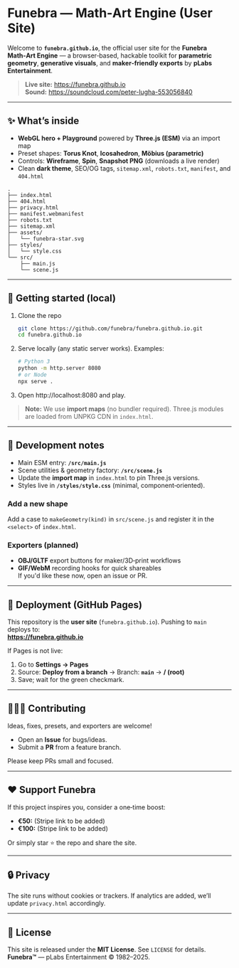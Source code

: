 # Funebra — Math‑Art Engine (User Site)

Welcome to **`funebra.github.io`**, the official user site for the **Funebra Math‑Art Engine** — a browser‑based, hackable toolkit for **parametric geometry**, **generative visuals**, and **maker‑friendly exports** by **pLabs Entertainment**.

> **Live site:** https://funebra.github.io  
> **Sound:** https://soundcloud.com/peter-lugha-553056840

---

## ✨ What’s inside

- **WebGL hero + Playground** powered by **Three.js (ESM)** via an import map
- Preset shapes: **Torus Knot**, **Icosahedron**, **Möbius (parametric)**
- Controls: **Wireframe**, **Spin**, **Snapshot PNG** (downloads a live render)
- Clean **dark theme**, SEO/OG tags, `sitemap.xml`, `robots.txt`, `manifest`, and `404.html`

```
.
├── index.html
├── 404.html
├── privacy.html
├── manifest.webmanifest
├── robots.txt
├── sitemap.xml
├── assets/
│   └── funebra-star.svg
├── styles/
│   └── style.css
└── src/
    ├── main.js
    └── scene.js
```

---

## 🚀 Getting started (local)

1. Clone the repo
   ```bash
   git clone https://github.com/funebra/funebra.github.io.git
   cd funebra.github.io
   ```
2. Serve locally (any static server works). Examples:
   ```bash
   # Python 3
   python -m http.server 8080
   # or Node
   npx serve .
   ```
3. Open http://localhost:8080 and play.

> **Note:** We use **import maps** (no bundler required). Three.js modules are loaded from UNPKG CDN in `index.html`.

---

## 🧩 Development notes

- Main ESM entry: **`/src/main.js`**  
- Scene utilities & geometry factory: **`/src/scene.js`**
- Update the **import map** in `index.html` to pin Three.js versions.
- Styles live in **`/styles/style.css`** (minimal, component‑oriented).

### Add a new shape
Add a case to `makeGeometry(kind)` in `src/scene.js` and register it in the `<select>` of `index.html`.

### Exporters (planned)
- **OBJ/GLTF** export buttons for maker/3D‑print workflows  
- **GIF/WebM** recording hooks for quick shareables  
If you'd like these now, open an issue or PR.

---

## 🧭 Deployment (GitHub Pages)

This repository is the **user site** (`funebra.github.io`). Pushing to `main` deploys to:  
**https://funebra.github.io**

If Pages is not live:
1. Go to **Settings → Pages**
2. Source: **Deploy from a branch** → Branch: **`main`** → **/ (root)**
3. Save; wait for the green checkmark.

---

## 🧑‍🤝‍🧑 Contributing

Ideas, fixes, presets, and exporters are welcome!  
- Open an **Issue** for bugs/ideas.
- Submit a **PR** from a feature branch.

Please keep PRs small and focused.

---

## ❤️ Support Funebra

If this project inspires you, consider a one‑time boost:
- **€50:** (Stripe link to be added)
- **€100:** (Stripe link to be added)

Or simply star ⭐ the repo and share the site.

---

## 🔒 Privacy

The site runs without cookies or trackers. If analytics are added, we’ll update `privacy.html` accordingly.

---

## 📜 License

This site is released under the **MIT License**. See `LICENSE` for details.  
**Funebra™** — pLabs Entertainment © 1982–2025.
